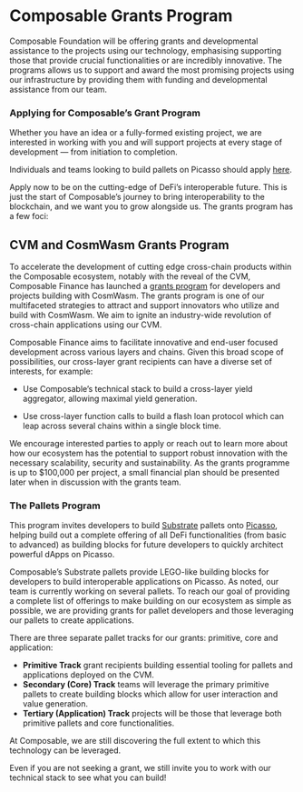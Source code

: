 # Composable Grants Program

Composable Foundation will be offering grants and developmental assistance to the projects using our technology, 
emphasising supporting those that provide crucial functionalities or are incredibly innovative. 
The programs allows us to support and award the most promising projects using our infrastructure 
by providing them with funding and developmental assistance from our team. 

### Applying for Composable’s Grant Program

Whether you have an idea or a fully-formed existing project, 
we are interested in working with you and will support projects at every stage of development — from initiation to completion.

Individuals and teams looking to build pallets on Picasso should apply [here](https://airtable.com/shrGBfRd7HfEFKQOM).

Apply now to be on the cutting-edge of DeFi’s interoperable future. 
This is just the start of Composable’s journey to bring interoperability to the blockchain, 
and we want you to grow alongside us. The grants program has a few foci: 


## CVM and CosmWasm Grants Program

To accelerate the development of cutting edge cross-chain products within the Composable ecosystem, 
notably with the reveal of the CVM, Composable Finance has launched a
[grants program](https://composablefi.medium.com/composable-finance-launches-grants-program-for-cosmwasm-developers-d1d74c3b5765) 
for developers and projects building with CosmWasm. 
The grants program is one of our multifaceted strategies to attract and support innovators who utilize and build with CosmWasm. 
We aim to ignite an industry-wide revolution of cross-chain applications using our CVM.


Composable Finance aims to facilitate innovative and end-user focused development across various layers and chains. 
Given this broad scope of possibilities, our cross-layer grant recipients can have a diverse set of interests, 
for example:

- Use Composable’s technical stack to build a cross-layer yield aggregator, allowing maximal yield generation.

- Use cross-layer function calls to build a flash loan protocol which can leap across several chains within a single 
  block time.

We encourage interested parties to apply or reach out to learn more about how our ecosystem has the potential 
to support robust innovation with the necessary scalability, security and sustainability. 
As the grants programme is up to $100,000 per project, 
a small financial plan should be presented later when in discussion with the grants team.

### The Pallets Program

This program invites developers to build [Substrate](https://substrate.io/) 
pallets onto [Picasso](../parachains/picasso-parachain-overview.md), 
helping build out a complete offering of all DeFi functionalities (from basic to advanced) 
as building blocks for future developers to quickly architect powerful dApps on Picasso.

Composable’s Substrate pallets provide LEGO-like building blocks for developers to build interoperable applications on Picasso. 
As noted, our team is currently working on several pallets. 
To reach our goal of providing a complete list of offerings to make building on our ecosystem as simple as possible, 
we are providing grants for pallet developers and those leveraging our pallets to create applications.

There are three separate pallet tracks for our grants: primitive, core and application:

* **Primitive Track** grant recipients building essential tooling for pallets and applications deployed on the CVM. 
* **Secondary (Core) Track** teams will leverage the primary primitive pallets to create building blocks which allow for 
  user interaction and value generation.
* **Tertiary (Application) Track** projects will be those that leverage both primitive pallets and core functionalities.


At Composable, we are still discovering the full extent to which this technology can be leveraged. 

Even if you are not seeking a grant, we still invite you to work with our technical stack to see what you can build!
